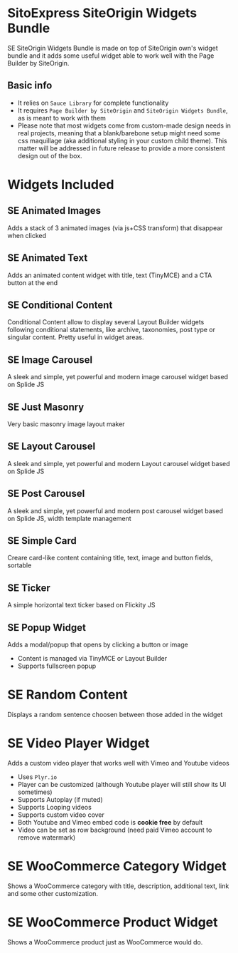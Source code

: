 # SitoExpress SiteOrigin Widgets Bundle
SE SiteOrigin Widgets Bundle is made on top of SiteOrigin own's widget bundle and it adds some useful widget able to work well with the Page Builder by SiteOrigin.

## Basic info
* It relies on `Sauce Library` for complete functionality
* It requires `Page Builder by SiteOrigin` and `SiteOrigin Widgets Bundle`, as is meant to work with them
* Please note that most widgets come from custom-made design needs in real projects, meaning that a blank/barebone setup might need some css maquillage (aka additional styling in your custom child theme). This matter will be addressed in future release to provide a more consistent design out of the box.

# Widgets Included

## SE Animated Images
Adds a stack of 3 animated images (via js+CSS transform) that disappear when clicked

## SE Animated Text
Adds an animated content widget with title, text (TinyMCE) and a CTA button at the end

## SE Conditional Content
Conditional Content allow to display several Layout Builder widgets following conditional statements, like archive, taxonomies, post type or singular content. Pretty useful in widget areas.

## SE Image Carousel
A sleek and simple, yet powerful and modern image carousel widget based on Splide JS

## SE Just Masonry
Very basic masonry image layout maker

## SE Layout Carousel
A sleek and simple, yet powerful and modern Layout carousel widget based on Splide JS

## SE Post Carousel
A sleek and simple, yet powerful and modern post carousel widget based on Splide JS, width template management

## SE Simple Card
Creare card-like content containing title, text, image and button fields, sortable

## SE Ticker
A simple horizontal text ticker based on Flickity JS

## SE Popup Widget
Adds a modal/popup that opens by clicking a button or image

* Content is managed via TinyMCE or Layout Builder
* Supports fullscreen popup

# SE Random Content
Displays a random sentence choosen between those added in the widget

# SE Video Player Widget
Adds a custom video player that works well with Vimeo and Youtube videos

* Uses `Plyr.io`
* Player can be customized (although Youtube player will still show its UI sometimes)
* Supports Autoplay (if muted)
* Supports Looping videos
* Supports custom video cover
* Both Youtube and Vimeo embed code is **cookie free** by default
* Video can be set as row background (need paid Vimeo account to remove watermark)

# SE WooCommerce Category Widget
Shows a WooCommerce category with title, description, additional text, link and some other customization.

# SE WooCommerce Product Widget
Shows a WooCommerce product just as WooCommerce would do.
